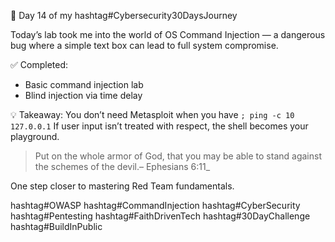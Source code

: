 🧠 Day 14 of my hashtag#Cybersecurity30DaysJourney

Today’s lab took me into the world of OS Command Injection — a dangerous bug where a simple text box can lead to full system compromise.

✅ Completed:
- Basic command injection lab 
- Blind injection via time delay

💡 Takeaway:
You don’t need Metasploit when you have `; ping -c 10 127.0.0.1` 
If user input isn’t treated with respect, the shell becomes your playground.

> Put on the whole armor of God, that you may be able to stand against the schemes of the devil.– Ephesians 6:11_

One step closer to mastering Red Team fundamentals.

hashtag#OWASP hashtag#CommandInjection hashtag#CyberSecurity hashtag#Pentesting hashtag#FaithDrivenTech hashtag#30DayChallenge hashtag#BuildInPublic

